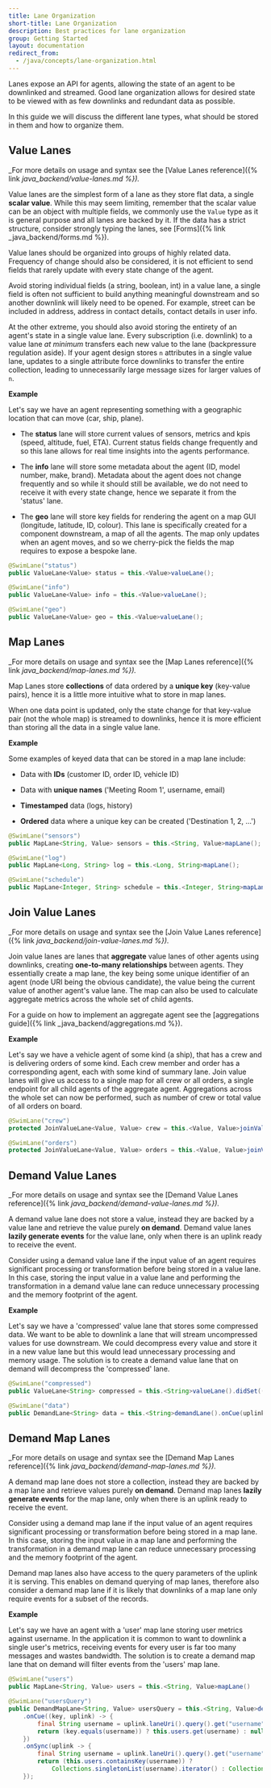 ```yaml
---
title: Lane Organization
short-title: Lane Organization
description: Best practices for lane organization
group: Getting Started
layout: documentation
redirect_from:
  - /java/concepts/lane-organization.html
---
```


Lanes expose an API for agents, allowing the state of an agent to be downlinked and streamed.
Good lane organization allows for desired state to be viewed with as few downlinks and redundant data as possible.

In this guide we will discuss the different lane types, what should be stored in them and how to organize them.

## Value Lanes

_For more details on usage and syntax see the [Value Lanes reference]({% link _java_backend/value-lanes.md %})._

Value lanes are the simplest form of a lane as they store flat data, a single **scalar value**.
While this may seem limiting, remember that the scalar value can be an object with multiple fields, we commonly use the `Value` type as it is general purpose and all lanes are backed by it.
If the data has a strict structure, consider strongly typing the lanes, see [Forms]({% link _java_backend/forms.md %}).

Value lanes should be organized into groups of highly related data.
Frequency of change should also be considered, it is not efficient to send fields that rarely update with every state change of the agent.

Avoid storing individual fields (a string, boolean, int) in a value lane, a single field is often not sufficient to build anything meaningful downstream and so another downlink will likely need to be opened.
For example, street can be included in address, address in contact details, contact details in user info.

At the other extreme, you should also avoid storing the entirety of an agent's state in a single value lane.
Every subscription (i.e. downlink) to a value lane _at minimum_ transfers each new value to the lane (backpressure regulation aside).
If your agent design stores `n` attributes in a single value lane, updates to a single attribute force downlinks to transfer the entire collection, leading to unnecessarily large message sizes for larger values of `n`.

**Example**

Let's say we have an agent representing something with a geographic location that can move (car, ship, plane).

- The **status** lane will store current values of sensors, metrics and kpis (speed, altitude, fuel, ETA).
  Current status fields change frequently and so this lane allows for real time insights into the agents performance.

- The **info** lane will store some metadata about the agent (ID, model number, make, brand).
  Metadata about the agent does not change frequently and so while it should still be available, we do not need to receive it with every state change, hence we separate it from the 'status' lane.

- The **geo** lane will store key fields for rendering the agent on a map GUI (longitude, latitude, ID, colour).
  This lane is specifically created for a component downstream, a map of all the agents.
  The map only updates when an agent moves, and so we cherry-pick the fields the map requires to expose a bespoke lane.

```java
@SwimLane("status")
public ValueLane<Value> status = this.<Value>valueLane();

@SwimLane("info")
public ValueLane<Value> info = this.<Value>valueLane();

@SwimLane("geo")
public ValueLane<Value> geo = this.<Value>valueLane();
```

## Map Lanes

_For more details on usage and syntax see the [Map Lanes reference]({% link _java_backend/map-lanes.md %})._

Map Lanes store **collections** of data ordered by a **unique key** (key-value pairs), hence it is a little more intuitive what to store in map lanes.

When one data point is updated, only the state change for that key-value pair (not the whole map) is streamed to downlinks, hence it is more efficient than storing all the data in a single value lane.

**Example**

Some examples of keyed data that can be stored in a map lane include:

- Data with **IDs** (customer ID, order ID, vehicle ID)

- Data with **unique names** ('Meeting Room 1', username, email)

- **Timestamped** data (logs, history)

- **Ordered** data where a unique key can be created ('Destination 1, 2, ...')

```java
@SwimLane("sensors")
public MapLane<String, Value> sensors = this.<String, Value>mapLane();

@SwimLane("log")
public MapLane<Long, String> log = this.<Long, String>mapLane();

@SwimLane("schedule")
public MapLane<Integer, String> schedule = this.<Integer, String>mapLane();
```

## Join Value Lanes

_For more details on usage and syntax see the [Join Value Lanes reference]({% link _java_backend/join-value-lanes.md %})._

Join value lanes are lanes that **aggregate** value lanes of other agents using downlinks, creating **one-to-many relationships** between agents.
They essentially create a map lane, the key being some unique identifier of an agent (node URI being the obvious candidate), the value being the current value of another agent's value lane.
The map can also be used to calculate aggregate metrics across the whole set of child agents.

For a guide on how to implement an aggregate agent see the [aggregations guide]({% link _java_backend/aggregations.md %}).

**Example**

Let's say we have a vehicle agent of some kind (a ship), that has a crew and is delivering orders of some kind.
Each crew member and order has a corresponding agent, each with some kind of summary lane.
Join value lanes will give us access to a single map for all crew or all orders, a single endpoint for all child agents of the aggregate agent.
Aggregations across the whole set can now be performed, such as number of crew or total value of all orders on board.

```java
@SwimLane("crew")
protected JoinValueLane<Value, Value> crew = this.<Value, Value>joinValueLane();

@SwimLane("orders")
protected JoinValueLane<Value, Value> orders = this.<Value, Value>joinValueLane();
```

## Demand Value Lanes

_For more details on usage and syntax see the [Demand Value Lanes reference]({% link _java_backend/demand-value-lanes.md %})._

A demand value lane does not store a value, instead they are backed by a value lane and retrieve the value purely **on demand**.
Demand value lanes **lazily generate events** for the value lane, only when there is an uplink ready to receive the event.

Consider using a demand value lane if the input value of an agent requires significant processing or transformation before being stored in a value lane.
In this case, storing the input value in a value lane and performing the transformation in a demand value lane can reduce unnecessary processing and the memory footprint of the agent.

**Example**

Let's say we have a 'compressed' value lane that stores some compressed data.
We want to be able to downlink a lane that will stream uncompressed values for use downstream.
We could decompress every value and store it in a new value lane but this would lead unnecessary processing and memory usage.
The solution is to create a demand value lane that on demand will decompress the 'compressed' lane.

```java
@SwimLane("compressed")
public ValueLane<String> compressed = this.<String>valueLane().didSet((n, o) -> this.data.cue());

@SwimLane("data")
public DemandLane<String> data = this.<String>demandLane().onCue(uplink -> uncompress());
```

## Demand Map Lanes

_For more details on usage and syntax see the [Demand Map Lanes reference]({% link _java_backend/demand-map-lanes.md %})._

A demand map lane does not store a collection, instead they are backed by a map lane and retrieve values purely **on demand**.
Demand map lanes **lazily generate events** for the map lane, only when there is an uplink ready to receive the event.

Consider using a demand map lane if the input value of an agent requires significant processing or transformation before being stored in a map lane.
In this case, storing the input value in a map lane and performing the transformation in a demand map lane can reduce unnecessary processing and the memory footprint of the agent.

Demand map lanes also have access to the query parameters of the uplink it is serving.
This enables on demand querying of map lanes, therefore also consider a demand map lane if it is likely that downlinks of a map lane only require events for a subset of the records.

**Example**

Let's say we have an agent with a 'user' map lane storing user metrics against username.
In the application it is common to want to downlink a single user's metrics, receiving events for every user is far too many messages and wastes bandwidth.
The solution is to create a demand map lane that on demand will filter events from the 'users' map lane.

```java
@SwimLane("users")
public MapLane<String, Value> users = this.<String, Value>mapLane()

@SwimLane("usersQuery")
public DemandMapLane<String, Value> usersQuery = this.<String, Value>demandMapLane()
    .onCue((key, uplink) -> {
        final String username = uplink.laneUri().query().get("username");
        return (key.equals(username)) ? this.users.get(username) : null;
    })
    .onSync(uplink -> {
        final String username = uplink.laneUri().query().get("username");
        return (this.users.containsKey(username)) ?
            Collections.singletonList(username).iterator() : Collections.emptyIterator();
    });
```
